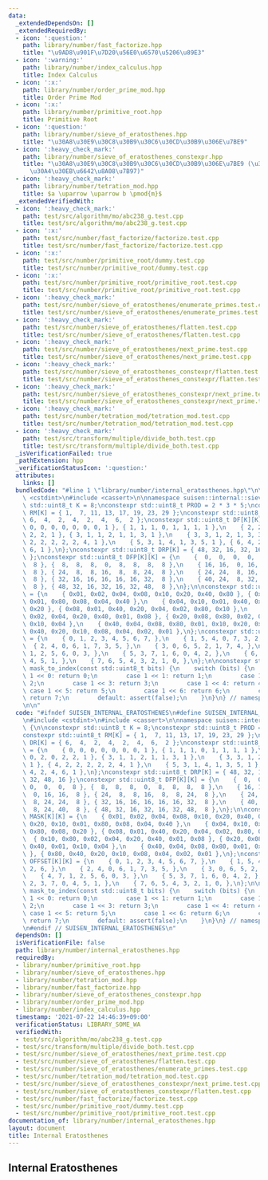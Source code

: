 ```yaml
---
data:
  _extendedDependsOn: []
  _extendedRequiredBy:
  - icon: ':question:'
    path: library/number/fast_factorize.hpp
    title: "\u9AD8\u901F\u7D20\u56E0\u6570\u5206\u89E3"
  - icon: ':warning:'
    path: library/number/index_calculus.hpp
    title: Index Calculus
  - icon: ':x:'
    path: library/number/order_prime_mod.hpp
    title: Order Prime Mod
  - icon: ':x:'
    path: library/number/primitive_root.hpp
    title: Primitive Root
  - icon: ':question:'
    path: library/number/sieve_of_eratosthenes.hpp
    title: "\u30A8\u30E9\u30C8\u30B9\u30C6\u30CD\u30B9\u306E\u7BE9"
  - icon: ':heavy_check_mark:'
    path: library/number/sieve_of_eratosthenes_constexpr.hpp
    title: "\u30A8\u30E9\u30C8\u30B9\u30C6\u30CD\u30B9\u306E\u7BE9 (\u30B3\u30F3\u30D1\
      \u30A4\u30EB\u6642\u8A08\u7B97)"
  - icon: ':heavy_check_mark:'
    path: library/number/tetration_mod.hpp
    title: $a \uparrow \uparrow b \pmod{m}$
  _extendedVerifiedWith:
  - icon: ':heavy_check_mark:'
    path: test/src/algorithm/mo/abc238_g.test.cpp
    title: test/src/algorithm/mo/abc238_g.test.cpp
  - icon: ':x:'
    path: test/src/number/fast_factorize/factorize.test.cpp
    title: test/src/number/fast_factorize/factorize.test.cpp
  - icon: ':x:'
    path: test/src/number/primitive_root/dummy.test.cpp
    title: test/src/number/primitive_root/dummy.test.cpp
  - icon: ':x:'
    path: test/src/number/primitive_root/primitive_root.test.cpp
    title: test/src/number/primitive_root/primitive_root.test.cpp
  - icon: ':heavy_check_mark:'
    path: test/src/number/sieve_of_eratosthenes/enumerate_primes.test.cpp
    title: test/src/number/sieve_of_eratosthenes/enumerate_primes.test.cpp
  - icon: ':heavy_check_mark:'
    path: test/src/number/sieve_of_eratosthenes/flatten.test.cpp
    title: test/src/number/sieve_of_eratosthenes/flatten.test.cpp
  - icon: ':heavy_check_mark:'
    path: test/src/number/sieve_of_eratosthenes/next_prime.test.cpp
    title: test/src/number/sieve_of_eratosthenes/next_prime.test.cpp
  - icon: ':heavy_check_mark:'
    path: test/src/number/sieve_of_eratosthenes_constexpr/flatten.test.cpp
    title: test/src/number/sieve_of_eratosthenes_constexpr/flatten.test.cpp
  - icon: ':heavy_check_mark:'
    path: test/src/number/sieve_of_eratosthenes_constexpr/next_prime.test.cpp
    title: test/src/number/sieve_of_eratosthenes_constexpr/next_prime.test.cpp
  - icon: ':heavy_check_mark:'
    path: test/src/number/tetration_mod/tetration_mod.test.cpp
    title: test/src/number/tetration_mod/tetration_mod.test.cpp
  - icon: ':heavy_check_mark:'
    path: test/src/transform/multiple/divide_both.test.cpp
    title: test/src/transform/multiple/divide_both.test.cpp
  _isVerificationFailed: true
  _pathExtension: hpp
  _verificationStatusIcon: ':question:'
  attributes:
    links: []
  bundledCode: "#line 1 \"library/number/internal_eratosthenes.hpp\"\n\n\n\n#include\
    \ <cstdint>\n#include <cassert>\n\nnamespace suisen::internal::sieve {\n\nconstexpr\
    \ std::uint8_t K = 8;\nconstexpr std::uint8_t PROD = 2 * 3 * 5;\nconstexpr std::uint8_t\
    \ RM[K] = { 1,  7, 11, 13, 17, 19, 23, 29 };\nconstexpr std::uint8_t DR[K] = {\
    \ 6,  4,  2,  4,  2,  4,  6,  2 };\nconstexpr std::uint8_t DF[K][K] = {\n    {\
    \ 0, 0, 0, 0, 0, 0, 0, 1 }, { 1, 1, 1, 0, 1, 1, 1, 1 },\n    { 2, 2, 0, 2, 0,\
    \ 2, 2, 1 }, { 3, 1, 1, 2, 1, 1, 3, 1 },\n    { 3, 3, 1, 2, 1, 3, 3, 1 }, { 4,\
    \ 2, 2, 2, 2, 2, 4, 1 },\n    { 5, 3, 1, 4, 1, 3, 5, 1 }, { 6, 4, 2, 4, 2, 4,\
    \ 6, 1 },\n};\nconstexpr std::uint8_t DRP[K] = { 48, 32, 16, 32, 16, 32, 48, 16\
    \ };\nconstexpr std::uint8_t DFP[K][K] = {\n    {  0,  0,  0,  0,  0,  0,  0,\
    \  8 }, {  8,  8,  8,  0,  8,  8,  8,  8 },\n    { 16, 16,  0, 16,  0, 16, 16,\
    \  8 }, { 24,  8,  8, 16,  8,  8, 24,  8 },\n    { 24, 24,  8, 16,  8, 24, 24,\
    \  8 }, { 32, 16, 16, 16, 16, 16, 32,  8 },\n    { 40, 24,  8, 32,  8, 24, 40,\
    \  8 }, { 48, 32, 16, 32, 16, 32, 48,  8 },\n};\n\nconstexpr std::uint8_t MASK[K][K]\
    \ = {\n    { 0x01, 0x02, 0x04, 0x08, 0x10, 0x20, 0x40, 0x80 }, { 0x02, 0x20, 0x10,\
    \ 0x01, 0x80, 0x08, 0x04, 0x40 },\n    { 0x04, 0x10, 0x01, 0x40, 0x02, 0x80, 0x08,\
    \ 0x20 }, { 0x08, 0x01, 0x40, 0x20, 0x04, 0x02, 0x80, 0x10 },\n    { 0x10, 0x80,\
    \ 0x02, 0x04, 0x20, 0x40, 0x01, 0x08 }, { 0x20, 0x08, 0x80, 0x02, 0x40, 0x01,\
    \ 0x10, 0x04 },\n    { 0x40, 0x04, 0x08, 0x80, 0x01, 0x10, 0x20, 0x02 }, { 0x80,\
    \ 0x40, 0x20, 0x10, 0x08, 0x04, 0x02, 0x01 },\n};\nconstexpr std::uint8_t OFFSET[K][K]\
    \ = {\n    { 0, 1, 2, 3, 4, 5, 6, 7, },\n    { 1, 5, 4, 0, 7, 3, 2, 6, },\n  \
    \  { 2, 4, 0, 6, 1, 7, 3, 5, },\n    { 3, 0, 6, 5, 2, 1, 7, 4, },\n    { 4, 7,\
    \ 1, 2, 5, 6, 0, 3, },\n    { 5, 3, 7, 1, 6, 0, 4, 2, },\n    { 6, 2, 3, 7, 0,\
    \ 4, 5, 1, },\n    { 7, 6, 5, 4, 3, 2, 1, 0, },\n};\n\nconstexpr std::uint8_t\
    \ mask_to_index(const std::uint8_t bits) {\n    switch (bits) {\n        case\
    \ 1 << 0: return 0;\n        case 1 << 1: return 1;\n        case 1 << 2: return\
    \ 2;\n        case 1 << 3: return 3;\n        case 1 << 4: return 4;\n       \
    \ case 1 << 5: return 5;\n        case 1 << 6: return 6;\n        case 1 << 7:\
    \ return 7;\n        default: assert(false);\n    }\n}\n} // namespace suisen::internal::sieve\n\
    \n\n"
  code: "#ifndef SUISEN_INTERNAL_ERATOSTHENES\n#define SUISEN_INTERNAL_ERATOSTHENES\n\
    \n#include <cstdint>\n#include <cassert>\n\nnamespace suisen::internal::sieve\
    \ {\n\nconstexpr std::uint8_t K = 8;\nconstexpr std::uint8_t PROD = 2 * 3 * 5;\n\
    constexpr std::uint8_t RM[K] = { 1,  7, 11, 13, 17, 19, 23, 29 };\nconstexpr std::uint8_t\
    \ DR[K] = { 6,  4,  2,  4,  2,  4,  6,  2 };\nconstexpr std::uint8_t DF[K][K]\
    \ = {\n    { 0, 0, 0, 0, 0, 0, 0, 1 }, { 1, 1, 1, 0, 1, 1, 1, 1 },\n    { 2, 2,\
    \ 0, 2, 0, 2, 2, 1 }, { 3, 1, 1, 2, 1, 1, 3, 1 },\n    { 3, 3, 1, 2, 1, 3, 3,\
    \ 1 }, { 4, 2, 2, 2, 2, 2, 4, 1 },\n    { 5, 3, 1, 4, 1, 3, 5, 1 }, { 6, 4, 2,\
    \ 4, 2, 4, 6, 1 },\n};\nconstexpr std::uint8_t DRP[K] = { 48, 32, 16, 32, 16,\
    \ 32, 48, 16 };\nconstexpr std::uint8_t DFP[K][K] = {\n    {  0,  0,  0,  0, \
    \ 0,  0,  0,  8 }, {  8,  8,  8,  0,  8,  8,  8,  8 },\n    { 16, 16,  0, 16,\
    \  0, 16, 16,  8 }, { 24,  8,  8, 16,  8,  8, 24,  8 },\n    { 24, 24,  8, 16,\
    \  8, 24, 24,  8 }, { 32, 16, 16, 16, 16, 16, 32,  8 },\n    { 40, 24,  8, 32,\
    \  8, 24, 40,  8 }, { 48, 32, 16, 32, 16, 32, 48,  8 },\n};\n\nconstexpr std::uint8_t\
    \ MASK[K][K] = {\n    { 0x01, 0x02, 0x04, 0x08, 0x10, 0x20, 0x40, 0x80 }, { 0x02,\
    \ 0x20, 0x10, 0x01, 0x80, 0x08, 0x04, 0x40 },\n    { 0x04, 0x10, 0x01, 0x40, 0x02,\
    \ 0x80, 0x08, 0x20 }, { 0x08, 0x01, 0x40, 0x20, 0x04, 0x02, 0x80, 0x10 },\n  \
    \  { 0x10, 0x80, 0x02, 0x04, 0x20, 0x40, 0x01, 0x08 }, { 0x20, 0x08, 0x80, 0x02,\
    \ 0x40, 0x01, 0x10, 0x04 },\n    { 0x40, 0x04, 0x08, 0x80, 0x01, 0x10, 0x20, 0x02\
    \ }, { 0x80, 0x40, 0x20, 0x10, 0x08, 0x04, 0x02, 0x01 },\n};\nconstexpr std::uint8_t\
    \ OFFSET[K][K] = {\n    { 0, 1, 2, 3, 4, 5, 6, 7, },\n    { 1, 5, 4, 0, 7, 3,\
    \ 2, 6, },\n    { 2, 4, 0, 6, 1, 7, 3, 5, },\n    { 3, 0, 6, 5, 2, 1, 7, 4, },\n\
    \    { 4, 7, 1, 2, 5, 6, 0, 3, },\n    { 5, 3, 7, 1, 6, 0, 4, 2, },\n    { 6,\
    \ 2, 3, 7, 0, 4, 5, 1, },\n    { 7, 6, 5, 4, 3, 2, 1, 0, },\n};\n\nconstexpr std::uint8_t\
    \ mask_to_index(const std::uint8_t bits) {\n    switch (bits) {\n        case\
    \ 1 << 0: return 0;\n        case 1 << 1: return 1;\n        case 1 << 2: return\
    \ 2;\n        case 1 << 3: return 3;\n        case 1 << 4: return 4;\n       \
    \ case 1 << 5: return 5;\n        case 1 << 6: return 6;\n        case 1 << 7:\
    \ return 7;\n        default: assert(false);\n    }\n}\n} // namespace suisen::internal::sieve\n\
    \n#endif // SUISEN_INTERNAL_ERATOSTHENES\n"
  dependsOn: []
  isVerificationFile: false
  path: library/number/internal_eratosthenes.hpp
  requiredBy:
  - library/number/primitive_root.hpp
  - library/number/sieve_of_eratosthenes.hpp
  - library/number/tetration_mod.hpp
  - library/number/fast_factorize.hpp
  - library/number/sieve_of_eratosthenes_constexpr.hpp
  - library/number/order_prime_mod.hpp
  - library/number/index_calculus.hpp
  timestamp: '2021-07-22 14:46:39+09:00'
  verificationStatus: LIBRARY_SOME_WA
  verifiedWith:
  - test/src/algorithm/mo/abc238_g.test.cpp
  - test/src/transform/multiple/divide_both.test.cpp
  - test/src/number/sieve_of_eratosthenes/next_prime.test.cpp
  - test/src/number/sieve_of_eratosthenes/flatten.test.cpp
  - test/src/number/sieve_of_eratosthenes/enumerate_primes.test.cpp
  - test/src/number/tetration_mod/tetration_mod.test.cpp
  - test/src/number/sieve_of_eratosthenes_constexpr/next_prime.test.cpp
  - test/src/number/sieve_of_eratosthenes_constexpr/flatten.test.cpp
  - test/src/number/fast_factorize/factorize.test.cpp
  - test/src/number/primitive_root/dummy.test.cpp
  - test/src/number/primitive_root/primitive_root.test.cpp
documentation_of: library/number/internal_eratosthenes.hpp
layout: document
title: Internal Eratosthenes
---
```

## Internal Eratosthenes